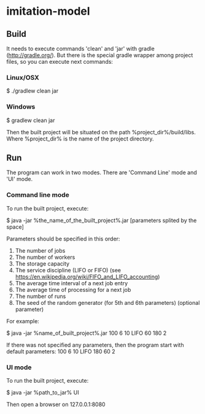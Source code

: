 # imitation-model

## Build

It needs to execute commands 'clean' and  'jar' with gradle (http://gradle.org/). But there is the special gradle wrapper among project files, so you can execute next commands:

### Linux/OSX
$ ./gradlew clean jar

### Windows
$ gradlew clean jar
 
Then the built project will be situated on the path %project_dir%/build/libs. Where %project_dir% is the name of the project directory.

## Run

The program can work in two modes. There are 'Command Line' mode and 'UI' mode.

### Command line mode

To run the built project, execute:

$ java -jar %the_name_of_the_built_project%.jar [parameters splited by the space]

Parameters should be specified in this order:
1. The number of jobs
2. The number of workers
3. The storage capacity
4. The service discipline (LIFO or FIFO) (see https://en.wikipedia.org/wiki/FIFO_and_LIFO_accounting)
5. The average time interval of a next job entry
6. The average time of processing for a next job
7. The number of runs
8. The seed of the random generator (for 5th and 6th parameters) (optional parameter)

For example:

$ java -jar %name_of_built_project%.jar 100 6 10 LIFO 60 180 2

If there was not specified any parameters, then the program start with default parameters: 100 6 10 LIFO 180 60 2

### UI mode

To run the built project, execute:

$ java -jar %path_to_jar% UI

Then open a browser on 127.0.0.1:8080
